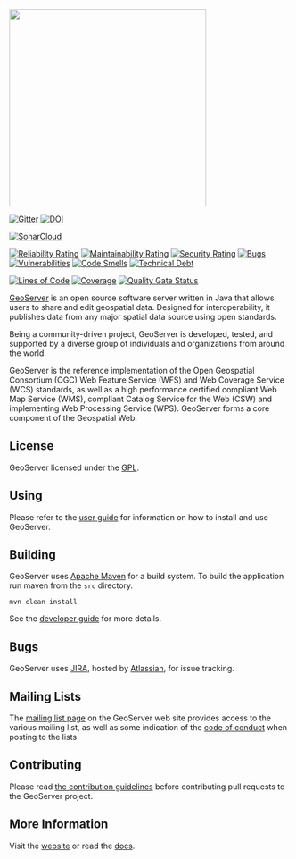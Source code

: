 <img src="/doc/en/themes/geoserver/static/GeoServer_500.png" width="353">

[![Gitter](https://badges.gitter.im/geoserver/geoserver.svg)](https://gitter.im/geoserver/geoserver?utm_source=badge&utm_medium=badge&utm_campaign=pr-badge&utm_content=badge)
[![DOI](https://zenodo.org/badge/2751199.svg)](https://zenodo.org/badge/latestdoi/2751199)

[![SonarCloud](https://sonarcloud.io/images/project_badges/sonarcloud-white.svg)](https://sonarcloud.io/summary/new_code?id=groldan_geoserver)

[![Reliability Rating](https://sonarcloud.io/api/project_badges/measure?project=groldan_geoserver&metric=reliability_rating)](https://sonarcloud.io/summary/new_code?id=groldan_geoserver)
[![Maintainability Rating](https://sonarcloud.io/api/project_badges/measure?project=groldan_geoserver&metric=sqale_rating)](https://sonarcloud.io/summary/new_code?id=groldan_geoserver)
[![Security Rating](https://sonarcloud.io/api/project_badges/measure?project=groldan_geoserver&metric=security_rating)](https://sonarcloud.io/summary/new_code?id=groldan_geoserver)
[![Bugs](https://sonarcloud.io/api/project_badges/measure?project=groldan_geoserver&metric=bugs)](https://sonarcloud.io/summary/new_code?id=groldan_geoserver)
[![Vulnerabilities](https://sonarcloud.io/api/project_badges/measure?project=groldan_geoserver&metric=vulnerabilities)](https://sonarcloud.io/summary/new_code?id=groldan_geoserver)
[![Code Smells](https://sonarcloud.io/api/project_badges/measure?project=groldan_geoserver&metric=code_smells)](https://sonarcloud.io/summary/new_code?id=groldan_geoserver)
[![Technical Debt](https://sonarcloud.io/api/project_badges/measure?project=groldan_geoserver&metric=sqale_index)](https://sonarcloud.io/summary/new_code?id=groldan_geoserver)

[![Lines of Code](https://sonarcloud.io/api/project_badges/measure?project=groldan_geoserver&metric=ncloc)](https://sonarcloud.io/summary/new_code?id=groldan_geoserver)
[![Coverage](https://sonarcloud.io/api/project_badges/measure?project=groldan_geoserver&metric=coverage)](https://sonarcloud.io/summary/new_code?id=groldan_geoserver)
[![Quality Gate Status](https://sonarcloud.io/api/project_badges/measure?project=groldan_geoserver&metric=alert_status)](https://sonarcloud.io/summary/new_code?id=groldan_geoserver)


[GeoServer](https://geoserver.org) is an open source software server written in Java that 
allows users to share and edit geospatial data. Designed for interoperability, it publishes data from 
any major spatial data source using open standards.

Being a community-driven project, GeoServer is developed, tested, and supported by a diverse group of 
individuals and organizations from around the world.

GeoServer is the reference implementation of the Open Geospatial Consortium (OGC) 
Web Feature Service (WFS) and Web Coverage Service (WCS) standards, as well as a high performance 
certified compliant Web Map Service (WMS), compliant Catalog Service for the Web (CSW)
and implementing Web Processing Service (WPS). 
GeoServer forms a core component of the Geospatial Web.

## License

GeoServer licensed under the [GPL](https://docs.geoserver.org/latest/en/user/introduction/license.html).

## Using

Please refer to the [user guide](https://docs.geoserver.org/latest/en/user/) for information
on how to install and use GeoServer.

## Building

GeoServer uses [Apache Maven](https://maven.apache.org/) for a build system. To 
build the application run maven from the ```src``` directory.

    mvn clean install

See the [developer guide](https://docs.geoserver.org/latest/en/developer/) 
for more details.

## Bugs

GeoServer uses [JIRA](https://osgeo-org.atlassian.net/projects/GEOS), hosted by 
[Atlassian](https://www.atlassian.com/), for issue tracking.

## Mailing Lists

The [mailing list page](https://geoserver.org/comm/) on the GeoServer web site provides
access to the various mailing list, as well as some indication of the [code of conduct](https://geoserver.org/comm/userlist-guidelines.html) when posting to the lists

## Contributing

Please read [the contribution guidelines](https://github.com/geoserver/geoserver/blob/main/CONTRIBUTING.md) before contributing pull requests to the GeoServer project.

## More Information

Visit the [website](https://geoserver.org/) or read the [docs](https://docs.geoserver.org/). 

